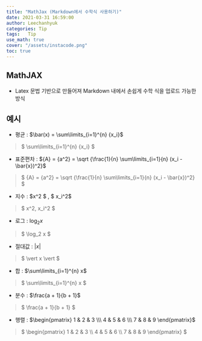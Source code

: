```yaml
---
title: "MathJax (Markdown에서 수학식 사용하기)"
date: 2021-03-31 16:59:00
author: Leechanhyuk
categories: Tip
tags:	Tip
use_math: true
cover: "/assets/instacode.png"
toc: true
---
```


## MathJAX

 - Latex 문법 기반으로 만들어져 Markdown 내에서 손쉽게 수학 식을 업로드 가능한 방식

## 예시

 - 평균 : $\bar(x) = \sum\limits_{i=1}^{n} {x_i}$
  > $
      \sum\limits_{i=1}^{n} {x_i} 
    $

 - 표준편차 : ${A} = {a^2} = \sqrt {\frac{1}{n} \sum\limits_{i=1}{n} (x_i - \bar{x})^2}$
  > $
       {A} = {a^2} = \sqrt {\frac{1}{n} \sum\limits_{i=1}{n} (x_i - \bar{x})^2}
    $

 - 지수 : $x^2 $ , $ x_i^2$
  > $
       x^2, x_i^2
    $

 - 로그 : $\log_2 x$
  > $
       \log_2 x
    $

 - 절대값 : $\vert x \vert$
  > $
       \vert x \vert
    $

 - 합 : $\sum\limits_{i=1}^{n} x$
  > $
      \sum\limits_{i=1}^{n} x
    $

 - 분수 : $\frac{a + 1}{b + 1}$
  > $
      \frac{a + 1}{b + 1}
    $

 - 행렬 : $\begin{pmatrix} 1 & 2 & 3 \\\ 4 & 5 & 6 \\\ 7 & 8 & 9 \end{pmatrix}$
  > $
      \begin{pmatrix} 1 & 2 & 3 \\\ 4 & 5 & 6 \\\ 7 & 8 & 9 \end{pmatrix}
    $